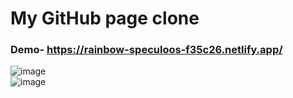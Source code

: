 #  My GitHub page  clone <br>
 ### Demo- https://rainbow-speculoos-f35c26.netlify.app/ <br >

![image](https://user-images.githubusercontent.com/110189253/224466328-ec8b33f0-db4a-45ab-a7b1-0f895608df27.png)<br>
![image](https://user-images.githubusercontent.com/110189253/224466348-d6ea7059-a018-4053-b4f8-9d1cfa60dc63.png)<br>


